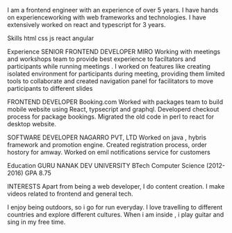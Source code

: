 I am a frontend engineer with an experience of over 5 years. I have hands on experienceworking with web frameworks and technologies. I have extensively worked on react and typescript for 3 years.

Skills
html css js react angular

Experience
SENIOR FRONTEND DEVELOPER
MIRO
Working with meetings and workshops team to provide best experience to faciltators and participants while running meetings . I worked on features like creating isolated environment for participants during meeting, providing them limited tools to collaborate and created navigation panel for facilitators to move participants to different slides

FRONTEND DEVELOPER
Booking.com
Worked with packages team to build mobile website using React, typsecript and graphql. Developerd checkout process for package bookings. Migrated the old code in perl to react for desktop website.

SOFTWARE DEVELOPER
NAGARRO PVT, LTD
Worked on java , hybris framework and promotion engine. Created registration process, order hostory for amway. Worked on emil notifications service for customers

Education
GURU NANAK DEV UNIVERSITY
BTech Computer Science (2012- 2016)
GPA 8.75

INTERESTS
Apart from being a web developer, I do content creation. I make videos related to frontend and general tech.

I enjoy being outdoors, so i go for run everyday. I love travelling to different countries and explore different cultures. When i am inside , i play guitar and sing in my free time.
